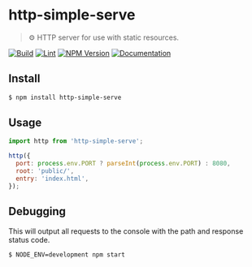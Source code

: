 # http-simple-serve

> ⚙️ HTTP server for use with static resources.

[![Build](https://github.com/neogeek/http-simple-serve/actions/workflows/build.workflow.yml/badge.svg)](https://github.com/neogeek/http-simple-serve/actions/workflows/build.workflow.yml)
[![Lint](https://github.com/neogeek/http-simple-serve/actions/workflows/lint.workflow.yml/badge.svg)](https://github.com/neogeek/http-simple-serve/actions/workflows/lint.workflow.yml)
[![NPM Version](http://img.shields.io/npm/v/http-simple-serve.svg?style=flat)](https://www.npmjs.org/package/http-simple-serve)
[![Documentation](https://doxdox.org/images/badge-flat.svg)](https://doxdox.org/)

## Install

```bash
$ npm install http-simple-serve
```

## Usage

```javascript
import http from 'http-simple-serve';

http({
  port: process.env.PORT ? parseInt(process.env.PORT) : 8080,
  root: 'public/',
  entry: 'index.html',
});
```

## Debugging

This will output all requests to the console with the path and response status code.

```bash
$ NODE_ENV=development npm start
```

